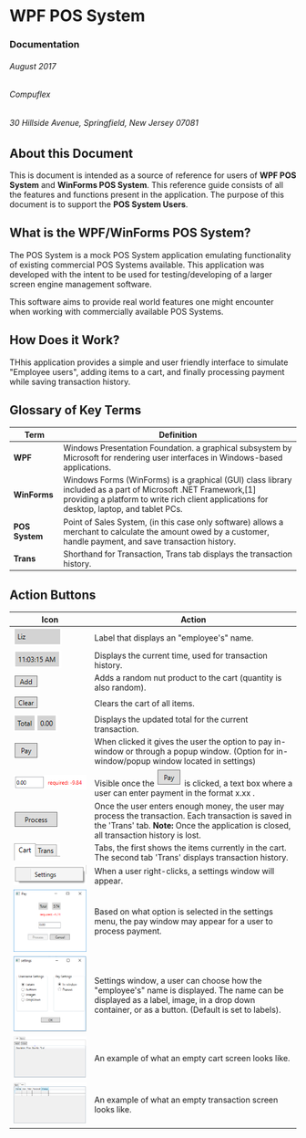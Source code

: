 # WPF POS System
### Documentation
###### August 2017
###### Compuflex
###### 30 Hillside Avenue, Springfield, New Jersey 07081


## About this Document
This is document is intended as a source of reference for users of __WPF POS System__ and __WinForms POS System__. This reference guide consists of all the features and functions present in the application. 
The purpose of this document is to support the **POS System Users**.

## What is the WPF/WinForms POS System?
The POS System is a mock POS System application emulating functionality of existing commercial POS Systems available. This application was developed with the intent to be used for testing/developing of a larger screen engine management software.

This software aims to provide real world features one might encounter when working with commercially available POS Systems.

## How Does it Work?
THhis application provides a simple and user friendly interface to simulate "Employee users", adding items to a cart, and finally processing payment while saving transaction history.

## Glossary of Key Terms
| **Term**       | Definition                                                                                                                                                      |
|----------------|-----------------------------------------------------------------------------------------------------------------------------------------------------------------|
| **WPF**        | Windows Presentation Foundation. a graphical subsystem by Microsoft for rendering user interfaces in Windows-based applications.                                |
| **WinForms**      | Windows Forms (WinForms) is a graphical (GUI) class library included as a part of Microsoft .NET Framework,[1] providing a platform to write rich client applications for desktop, laptop, and tablet PCs. |
| **POS System** | Point of Sales System, (in this case only software) allows a merchant to calculate the amount owed by a customer, handle payment, and save transaction history. |
| **Trans**      | Shorthand for Transaction, Trans tab displays the transaction history. |

## Action Buttons
| Icon                               | Action                                                                                                                                                                                            |
|------------------------------------|---------------------------------------------------------------------------------------------------------------------------------------------------------------------------------------------------|
| ![Name Label][label]               | Label that displays an "employee's" name.                                                                                                                                                         |
| ![Time Label][timeStamp]           | Displays the current time, used for transaction history.                                                                                                                                          |
| ![Add Button][addBtn]              | Adds a random nut product to the cart (quantity is also random).                                                                                                                                  |
| ![Clear Button][clearBtn]          | Clears the cart of all items.                                                                                                                                                                     |
| ![Total Label][totalLabel]         | Displays the updated total for the current transaction.                                                                                                                                           |
| ![Pay Button][payBtn]              | When clicked it gives the user the option to pay in-window or through a popup window. (Option for in-window/popup window located in settings)                                                     |
| ![TenderInWindow][tenderInWindow]  | Visible once the ![Pay Button][payBtn] is clicked, a text box where a user can enter payment in the format x.xx .                                                                                 |
| ![Process][processBtn]             | Once the user enters enough money, the user may process the transaction. Each transaction is saved in the 'Trans' tab. **Note:** Once the application is closed, all transaction history is lost. |
| ![tabs][tabs]                      | Tabs, the first shows the items currently in the cart. The second tab 'Trans' displays transaction history.                                                                                       |
| ![Settings][settings]              | When a user right-clicks, a settings window will appear.                                                                                                                                          |
| ![payWindow][payWindow]            | Based on what option is selected in the settings menu, the pay window may appear for a user to process payment.                                                                                   |
| ![Settings Window][settingsWindow] | Settings window, a user can choose how the "employee's" name is displayed. The name can be displayed as a label, image, in a drop down container, or as a button. (Default is set to labels).     |
| ![Empty Cart][emptyCart]           | An example of what an empty cart screen looks like.                                                                                                                                               |
| ![Empty Transaction][emptyTrans]   | An example of what an empty transaction screen looks like.                                                                                                                                        |


[label]: https://github.com/carlos42044/Wpf_POS_system/blob/master/img/label.PNG "Label"
[timeStamp]: https://github.com/carlos42044/Wpf_POS_system/blob/master/img/timeStamp.PNG "Time Stamp"
[addBtn]: https://github.com/carlos42044/Wpf_POS_system/blob/master/img/addBtn.PNG "Add Button"
[clearBtn]: https://github.com/carlos42044/Wpf_POS_system/blob/master/img/clearBtn.PNG "Clear Button"
[totalLabel]: https://github.com/carlos42044/Wpf_POS_system/blob/master/img/totalLabel.PNG "Total Label"
[payBtn]: https://github.com/carlos42044/Wpf_POS_system/blob/master/img/payBtn.PNG "Pay Button"
[tenderInWindow]: https://github.com/carlos42044/Wpf_POS_system/blob/master/img/tenderInWindow.PNG "Tender in Window"
[processBtn]: https://github.com/carlos42044/Wpf_POS_system/blob/master/img/processBtn.PNG "Process Button"
[tabs]: https://github.com/carlos42044/Wpf_POS_system/blob/master/img/tabs.PNG "Tabs"
[settings]: https://github.com/carlos42044/Wpf_POS_system/blob/master/img/settings.PNG "Settings"
[payWindow]: https://github.com/carlos42044/Wpf_POS_system/blob/master/img/payWindow.PNG "Pay Window"
[settingsWindow]: https://github.com/carlos42044/Wpf_POS_system/blob/master/img/settingsWindow.PNG "Settings Window"
[emptyCart]: https://github.com/carlos42044/Wpf_POS_system/blob/master/img/emptyCartScreen.PNG "Empty Cart Screen"
[emptyTrans]: https://github.com/carlos42044/Wpf_POS_system/blob/master/img/emptyTransScreen.PNG "Empty Trans Screen"








